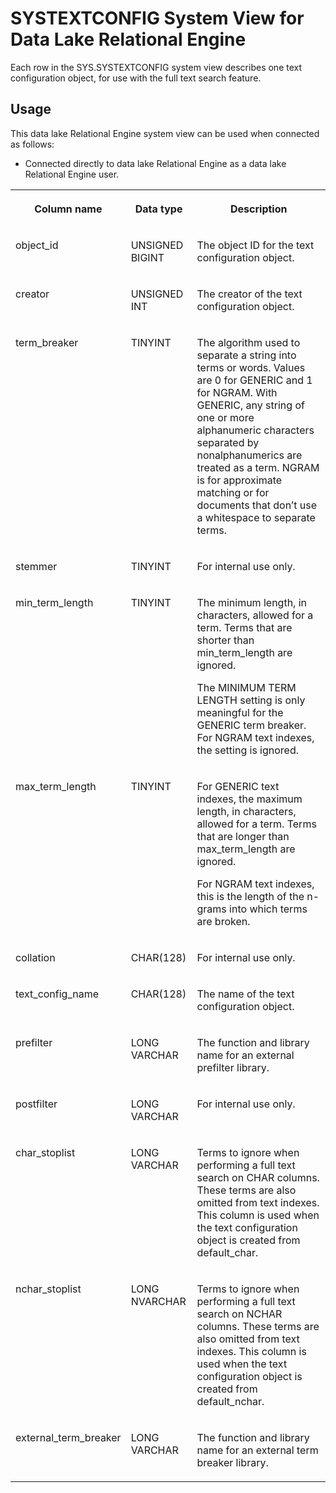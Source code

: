 <!-- loio3beab9b86c5f1014a866ef25010196f0 -->

# SYSTEXTCONFIG System View for Data Lake Relational Engine

Each row in the SYS.SYSTEXTCONFIG system view describes one text configuration object, for use with the full text search feature.



<a name="loio3beab9b86c5f1014a866ef25010196f0__section_bg3_c2q_b4b"/>

## Usage

This data lake Relational Engine system view can be used when connected as follows:

-   Connected directly to data lake Relational Engine as a data lake Relational Engine user.




<table>
<tr>
<th valign="top">

Column name

</th>
<th valign="top">

Data type

</th>
<th valign="top">

Description

</th>
</tr>
<tr>
<td valign="top">

object\_id

</td>
<td valign="top">

UNSIGNED BIGINT

</td>
<td valign="top">

The object ID for the text configuration object.

</td>
</tr>
<tr>
<td valign="top">

creator

</td>
<td valign="top">

UNSIGNED INT

</td>
<td valign="top">

The creator of the text configuration object.

</td>
</tr>
<tr>
<td valign="top">

term\_breaker

</td>
<td valign="top">

TINYINT

</td>
<td valign="top">

The algorithm used to separate a string into terms or words. Values are 0 for GENERIC and 1 for NGRAM. With GENERIC, any string of one or more alphanumeric characters separated by nonalphanumerics are treated as a term. NGRAM is for approximate matching or for documents that don’t use a whitespace to separate terms.

</td>
</tr>
<tr>
<td valign="top">

stemmer

</td>
<td valign="top">

TINYINT

</td>
<td valign="top">

For internal use only.

</td>
</tr>
<tr>
<td valign="top">

min\_term\_length

</td>
<td valign="top">

TINYINT

</td>
<td valign="top">

The minimum length, in characters, allowed for a term. Terms that are shorter than min\_term\_length are ignored.

The MINIMUM TERM LENGTH setting is only meaningful for the GENERIC term breaker. For NGRAM text indexes, the setting is ignored.

</td>
</tr>
<tr>
<td valign="top">

max\_term\_length

</td>
<td valign="top">

TINYINT

</td>
<td valign="top">

For GENERIC text indexes, the maximum length, in characters, allowed for a term. Terms that are longer than max\_term\_length are ignored.

For NGRAM text indexes, this is the length of the n-grams into which terms are broken.

</td>
</tr>
<tr>
<td valign="top">

collation

</td>
<td valign="top">

CHAR\(128\)

</td>
<td valign="top">

For internal use only.

</td>
</tr>
<tr>
<td valign="top">

text\_config\_name

</td>
<td valign="top">

CHAR\(128\)

</td>
<td valign="top">

The name of the text configuration object.

</td>
</tr>
<tr>
<td valign="top">

prefilter

</td>
<td valign="top">

LONG VARCHAR

</td>
<td valign="top">

The function and library name for an external prefilter library.

</td>
</tr>
<tr>
<td valign="top">

postfilter

</td>
<td valign="top">

LONG VARCHAR

</td>
<td valign="top">

For internal use only.

</td>
</tr>
<tr>
<td valign="top">

char\_stoplist

</td>
<td valign="top">

LONG VARCHAR

</td>
<td valign="top">

Terms to ignore when performing a full text search on CHAR columns. These terms are also omitted from text indexes. This column is used when the text configuration object is created from default\_char.

</td>
</tr>
<tr>
<td valign="top">

nchar\_stoplist

</td>
<td valign="top">

LONG NVARCHAR

</td>
<td valign="top">

Terms to ignore when performing a full text search on NCHAR columns. These terms are also omitted from text indexes. This column is used when the text configuration object is created from default\_nchar.

</td>
</tr>
<tr>
<td valign="top">

external\_term\_breaker

</td>
<td valign="top">

LONG VARCHAR

</td>
<td valign="top">

The function and library name for an external term breaker library.

</td>
</tr>
</table>

